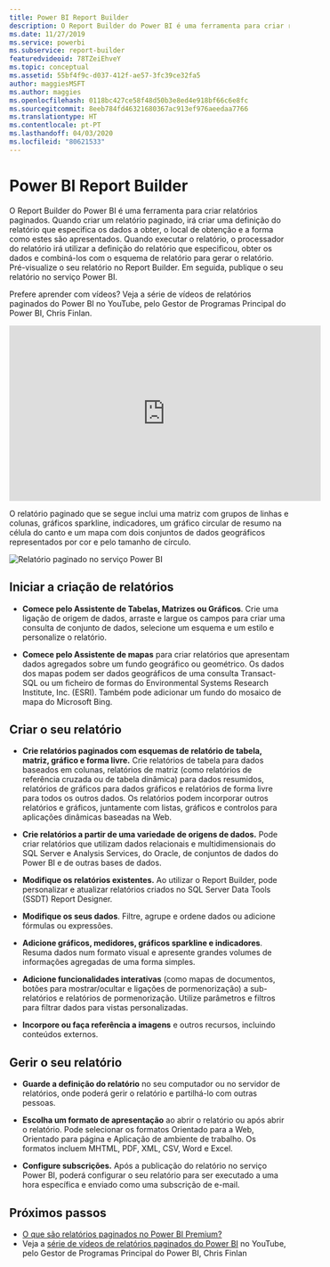 ```yaml
---
title: Power BI Report Builder
description: O Report Builder do Power BI é uma ferramenta para criar relatórios paginados.
ms.date: 11/27/2019
ms.service: powerbi
ms.subservice: report-builder
featuredvideoid: 78TZeiEhveY
ms.topic: conceptual
ms.assetid: 55bf4f9c-d037-412f-ae57-3fc39ce32fa5
author: maggiesMSFT
ms.author: maggies
ms.openlocfilehash: 0118bc427ce58f48d50b3e8ed4e918bf66c6e8fc
ms.sourcegitcommit: 8eeb784fd46321680367ac913ef976aeedaa7766
ms.translationtype: HT
ms.contentlocale: pt-PT
ms.lasthandoff: 04/03/2020
ms.locfileid: "80621533"
---
```

# <a name="power-bi-report-builder"></a>Power BI Report Builder

 O Report Builder do Power BI é uma ferramenta para criar relatórios paginados.  Quando criar um relatório paginado, irá criar uma definição do relatório que especifica os dados a obter, o local de obtenção e a forma como estes são apresentados. Quando executar o relatório, o processador do relatório irá utilizar a definição do relatório que especificou, obter os dados e combiná-los com o esquema de relatório para gerar o relatório. Pré-visualize o seu relatório no Report Builder. Em seguida, publique o seu relatório no serviço Power BI.

Prefere aprender com vídeos? Veja a série de vídeos de relatórios paginados do Power BI no YouTube, pelo Gestor de Programas Principal do Power BI, Chris Finlan.

<iframe width="560" height="315" src="https://www.youtube.com/embed/78TZeiEhveY?list=PLx7LcKtN_gq-JVzM6L8xNNxX7kts-KflJ" frameborder="0" allowfullscreen></iframe>

O relatório paginado que se segue inclui uma matriz com grupos de linhas e colunas, gráficos sparkline, indicadores, um gráfico circular de resumo na célula do canto e um mapa com dois conjuntos de dados geográficos representados por cor e pelo tamanho de círculo.  

![Relatório paginado no serviço Power BI](media/report-builder-power-bi/report-builder-get-started-paginated-report.png)

##  <a name="jump-start-report-creation"></a><a name="JumpStartReptCreation"></a> Iniciar a criação de relatórios  
 
-   **Comece pelo Assistente de Tabelas, Matrizes ou Gráficos**. Crie uma ligação de origem de dados, arraste e largue os campos para criar uma consulta de conjunto de dados, selecione um esquema e um estilo e personalize o relatório.  
  
-   **Comece pelo Assistente de mapas** para criar relatórios que apresentam dados agregados sobre um fundo geográfico ou geométrico. Os dados dos mapas podem ser dados geográficos de uma consulta Transact-SQL ou um ficheiro de formas do Environmental Systems Research Institute, Inc. (ESRI). Também pode adicionar um fundo do mosaico de mapa do Microsoft Bing.  

##  <a name="design-your-report"></a><a name="DesignRept"></a> Criar o seu relatório  
  
-   **Crie relatórios paginados com esquemas de relatório de tabela, matriz, gráfico e forma livre.** Crie relatórios de tabela para dados baseados em colunas, relatórios de matriz (como relatórios de referência cruzada ou de tabela dinâmica) para dados resumidos, relatórios de gráficos para dados gráficos e relatórios de forma livre para todos os outros dados. Os relatórios podem incorporar outros relatórios e gráficos, juntamente com listas, gráficos e controlos para aplicações dinâmicas baseadas na Web.  
  
-   **Crie relatórios a partir de uma variedade de origens de dados.** Pode criar relatórios que utilizam dados relacionais e multidimensionais do SQL Server e Analysis Services, do Oracle, de conjuntos de dados do Power BI e de outras bases de dados.  
  
-   **Modifique os relatórios existentes.** Ao utilizar o Report Builder, pode personalizar e atualizar relatórios criados no SQL Server Data Tools (SSDT) Report Designer.  
  
-   **Modifique os seus dados**. Filtre, agrupe e ordene dados ou adicione fórmulas ou expressões.  

-   **Adicione gráficos, medidores, gráficos sparkline e indicadores**. Resuma dados num formato visual e apresente grandes volumes de informações agregadas de uma forma simples.  
  
-   **Adicione funcionalidades interativas** (como mapas de documentos, botões para mostrar/ocultar e ligações de pormenorização) a sub-relatórios e relatórios de pormenorização. Utilize parâmetros e filtros para filtrar dados para vistas personalizadas.  
  
-   **Incorpore ou faça referência a imagens** e outros recursos, incluindo conteúdos externos.  
  
##  <a name="manage-your-report"></a><a name="ManageRpt"></a> Gerir o seu relatório  
  
-   **Guarde a definição do relatório** no seu computador ou no servidor de relatórios, onde poderá gerir o relatório e partilhá-lo com outras pessoas.  
  
-   **Escolha um formato de apresentação** ao abrir o relatório ou após abrir o relatório. Pode selecionar os formatos Orientado para a Web, Orientado para página e Aplicação de ambiente de trabalho. Os formatos incluem MHTML, PDF, XML, CSV, Word e Excel.  
  
-   **Configure subscrições.** Após a publicação do relatório no serviço Power BI, poderá configurar o seu relatório para ser executado a uma hora específica e enviado como uma subscrição de e-mail.  

## <a name="next-steps"></a>Próximos passos

- [O que são relatórios paginados no Power BI Premium?](paginated-reports-report-builder-power-bi.md)
- Veja a [série de vídeos de relatórios paginados do Power BI](https://www.youtube.com/watch?v=78TZeiEhveY&list=PLx7LcKtN_gq-JVzM6L8xNNxX7kts-KflJ) no YouTube, pelo Gestor de Programas Principal do Power BI, Chris Finlan